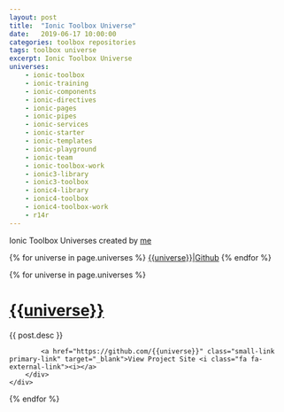 ```yaml
---
layout: post
title:  "Ionic Toolbox Universe"
date:   2019-06-17 10:00:00
categories: toolbox repositories
tags: toolbox universe
excerpt: Ionic Toolbox Universe
universes:
    - ionic-toolbox 
    - ionic-training
    - ionic-components
    - ionic-directives
    - ionic-pages
    - ionic-pipes
    - ionic-services
    - ionic-starter
    - ionic-templates
    - ionic-playground
    - ionic-team
    - ionic-toolbox-work
    - ionic3-library
    - ionic3-toolbox
    - ionic4-library
    - ionic4-toolbox
    - ionic4-toolbox-work
    - r14r
---
```


Ionic Toolbox Universes created by [me](https://r14r.github.io)

{% for universe in page.universes %}
<a href="https://{{universe}}.github.io}">{{universe}}</a>|<a href="https://github.com/{{universe}}">Github</a>
{% endfor %}


<div class="grid clearfix">
{% for universe in page.universes %}
    <div class="col-1-2">
        <div class="content">
            <h1><a href="https://{{universe}}.github.io}">{{universe}}</a></h1>
            <div class="entry"><p>{{ post.desc }}</p></div>

            <a href="https://github.com/{{universe}}" class="small-link primary-link" target="_blank">View Project Site <i class="fa fa-external-link"><i></a>
        </div>
    </div>
{% endfor %}
